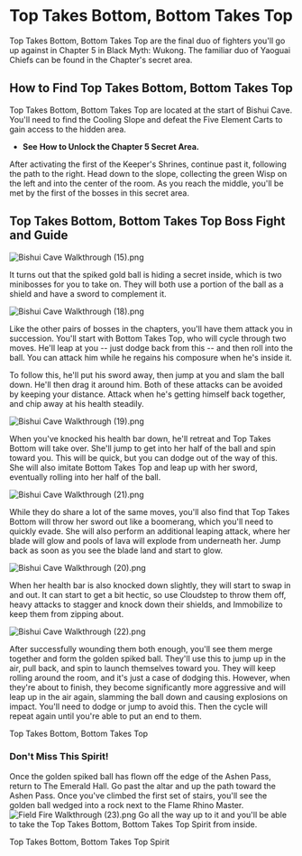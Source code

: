 # Top Takes Bottom, Bottom Takes Top

Top Takes Bottom, Bottom Takes Top are the final duo of fighters you'll go up against in Chapter 5 in Black Myth: Wukong. The familiar duo of Yaoguai Chiefs can be found in the Chapter's secret area. 

## How to Find Top Takes Bottom, Bottom Takes Top

Top Takes Bottom, Bottom Takes Top are located at the start of Bishui Cave. You'll need to find the Cooling Slope and defeat the Five Element Carts to gain access to the hidden area. 

  * **See** **How to Unlock the Chapter 5 Secret Area.**

After activating the first of the Keeper's Shrines, continue past it, following the path to the right. Head down to the slope, collecting the green Wisp on the left and into the center of the room. As you reach the middle, you'll be met by the first of the bosses in this secret area. 

## Top Takes Bottom, Bottom Takes Top Boss Fight and Guide

![Bishui Cave Walkthrough \(15\).png](https://oyster.ignimgs.com/mediawiki/apis.ign.com/black-myth-wukong/c/cf/Bishui_Cave_Walkthrough_%2815%29.png)

It turns out that the spiked gold ball is hiding a secret inside, which is two minibosses for you to take on. They will both use a portion of the ball as a shield and have a sword to complement it. 

![Bishui Cave Walkthrough \(18\).png](https://oyster.ignimgs.com/mediawiki/apis.ign.com/black-myth-wukong/2/28/Bishui_Cave_Walkthrough_%2818%29.png)

Like the other pairs of bosses in the chapters, you'll have them attack you in succession. You'll start with Bottom Takes Top, who will cycle through two moves. He'll leap at you -- just dodge back from this -- and then roll into the ball. You can attack him while he regains his composure when he's inside it. 

To follow this, he'll put his sword away, then jump at you and slam the ball down. He'll then drag it around him. Both of these attacks can be avoided by keeping your distance. Attack when he's getting himself back together, and chip away at his health steadily. 

![Bishui Cave Walkthrough \(19\).png](https://oyster.ignimgs.com/mediawiki/apis.ign.com/black-myth-wukong/c/c9/Bishui_Cave_Walkthrough_%2819%29.png)

When you've knocked his health bar down, he'll retreat and Top Takes Bottom will take over. She'll jump to get into her half of the ball and spin toward you. This will be quick, but you can dodge out of the way of this. She will also imitate Bottom Takes Top and leap up with her sword, eventually rolling into her half of the ball. 

![Bishui Cave Walkthrough \(21\).png](https://oyster.ignimgs.com/mediawiki/apis.ign.com/black-myth-wukong/9/9d/Bishui_Cave_Walkthrough_%2821%29.png)

While they do share a lot of the same moves, you'll also find that Top Takes Bottom will throw her sword out like a boomerang, which you'll need to quickly evade. She will also perform an additional leaping attack, where her blade will glow and pools of lava will explode from underneath her. Jump back as soon as you see the blade land and start to glow. 

![Bishui Cave Walkthrough \(20\).png](https://oyster.ignimgs.com/mediawiki/apis.ign.com/black-myth-wukong/f/f3/Bishui_Cave_Walkthrough_%2820%29.png)

When her health bar is also knocked down slightly, they will start to swap in and out. It can start to get a bit hectic, so use Cloudstep to throw them off, heavy attacks to stagger and knock down their shields, and Immobilize to keep them from zipping about. 

![Bishui Cave Walkthrough \(22\).png](https://oyster.ignimgs.com/mediawiki/apis.ign.com/black-myth-wukong/a/af/Bishui_Cave_Walkthrough_%2822%29.png)

After successfully wounding them both enough, you'll see them merge together and form the golden spiked ball. They'll use this to jump up in the air, pull back, and spin to launch themselves toward you. They will keep rolling around the room, and it's just a case of dodging this. However, when they're about to finish, they become significantly more aggressive and will leap up in the air again, slamming the ball down and causing explosions on impact. You'll need to dodge or jump to avoid this. Then the cycle will repeat again until you're able to put an end to them. 

Top Takes Bottom, Bottom Takes Top

### Don't Miss This Spirit!

Once the golden spiked ball has flown off the edge of the Ashen Pass, return to The Emerald Hall. Go past the altar and up the path toward the Ashen Pass. Once you've climbed the first set of stairs, you'll see the golden ball wedged into a rock next to the Flame Rhino Master. ![Field Fire Walkthrough \(23\).png](https://oyster.ignimgs.com/mediawiki/apis.ign.com/black-myth-wukong/2/23/Field_Fire_Walkthrough_%2823%29.png) Go all the way up to it and you'll be able to take the Top Takes Bottom, Bottom Takes Top Spirit from inside. 

Top Takes Bottom, Bottom Takes Top Spirit